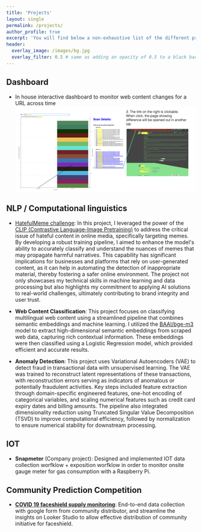 ```yaml
---
title: 'Projects'
layout: single
permalink: /projects/
author_profile: true
excerpt: 'You will find below a non-exhaustive list of the different projects I worked on, as well as links to the source codes, if publicly available.'
header:
  overlay_image: /images/bg.jpg
  overlay_filter: 0.5 # same as adding an opacity of 0.5 to a black background
---
```


## Dashboard

- In house interactive dashboard to monitor web content changes for a URL across time
  ![Content changes dashboard](../images/interactive_dashboard_content_changes.png)


## NLP / Computational linguistics

- [HatefulMeme challenge](https://github.com/lowweihong/meme-challenge): In this project, I leveraged the power of the [CLIP (Contrastive Language-Image Pretraining)](https://github.com/openai/CLIP) to address the critical issue of hateful content in online media, specifically targeting memes. By developing a robust training pipeline, I aimed to enhance the model's ability to accurately classify and understand the nuances of memes that may propagate harmful narratives. This capability has significant implications for businesses and platforms that rely on user-generated content, as it can help in automating the detection of inappropriate material, thereby fostering a safer online environment. The project not only showcases my technical skills in machine learning and data processing but also highlights my commitment to applying AI solutions to real-world challenges, ultimately contributing to brand integrity and user trust.

- **Web Content Classification**: This project focuses on classifying multilingual web content using a streamlined pipeline that combines semantic embeddings and machine learning. I utilized the [BAAI/bge-m3](https://huggingface.co/BAAI/bge-m3) model to extract high-dimensional semantic embeddings from scraped web data, capturing rich contextual information. These embeddings were then classified using a Logistic Regression model, which provided efficient and accurate results.

- **Anomaly Detection**: This project uses Variational Autoencoders (VAE) to detect fraud in transactional data with unsupervised learning. The VAE was trained to reconstruct latent representations of these transactions, with reconstruction errors serving as indicators of anomalous or potentially fraudulent activities. Key steps included feature extraction through domain-specific engineered features, one-hot encoding of categorical variables, and scaling numerical features such as credit card expiry dates and billing amounts. The pipeline also integrated dimensionality reduction using Truncated Singular Value Decomposition (TSVD) to improve computational efficiency, followed by normalization to ensure numerical stability for downstream processing.


## IOT

- **Snapmeter** (Company project): Designed and implemented IOT data collection worfklow + exposition worfklow in order to monitor onsite gauge meter for gas consumption with a Raspberry Pi.

## Community Prediction Competition

- [**COVID 19 faceshield supply monitoring**](https://lookerstudio.google.com/reporting/1aaae16a-b02e-4742-b2c7-b7d13e5f1dff): End-to-end data collection with google form from community distributor, and streamline the insights on Looker Studio to allow effective distribution of community initiative for faceshield.

